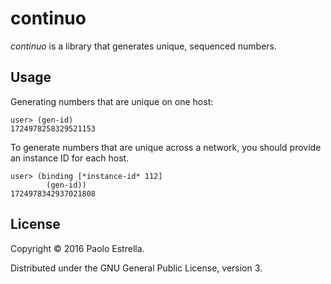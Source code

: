 # continuo

_continuo_ is a library that generates unique, sequenced numbers.

## Usage

Generating numbers that are unique on one host:

```
user> (gen-id)
1724978258329521153
```

To generate numbers that are unique across a network, you should
provide an instance ID for each host.

```
user> (binding [*instance-id* 112]
        (gen-id))
1724978342937021808
```

## License

Copyright © 2016 Paolo Estrella.

Distributed under the GNU General Public License, version 3.
